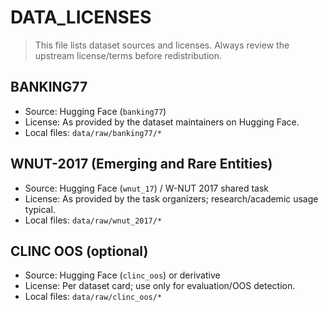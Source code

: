 # DATA_LICENSES

> This file lists dataset sources and licenses. Always review the upstream license/terms before redistribution.

## BANKING77
- Source: Hugging Face (`banking77`)
- License: As provided by the dataset maintainers on Hugging Face.
- Local files: `data/raw/banking77/*`

## WNUT-2017 (Emerging and Rare Entities)
- Source: Hugging Face (`wnut_17`) / W-NUT 2017 shared task
- License: As provided by the task organizers; research/academic usage typical.
- Local files: `data/raw/wnut_2017/*`

## CLINC OOS (optional)
- Source: Hugging Face (`clinc_oos`) or derivative
- License: Per dataset card; use only for evaluation/OOS detection.
- Local files: `data/raw/clinc_oos/*`
